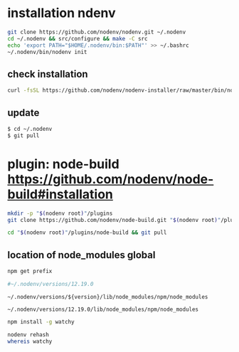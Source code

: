 # installation ndenv


```bash
git clone https://github.com/nodenv/nodenv.git ~/.nodenv
cd ~/.nodenv && src/configure && make -C src
echo 'export PATH="$HOME/.nodenv/bin:$PATH"' >> ~/.bashrc
~/.nodenv/bin/nodenv init
```

## check installation

```bash
curl -fsSL https://github.com/nodenv/nodenv-installer/raw/master/bin/nodenv-doctor | bash
```

## update

```bash
$ cd ~/.nodenv
$ git pull
```

# plugin: node-build https://github.com/nodenv/node-build#installation

```bash
mkdir -p "$(nodenv root)"/plugins
git clone https://github.com/nodenv/node-build.git "$(nodenv root)"/plugins/node-build

cd "$(nodenv root)"/plugins/node-build && git pull
```



## location of node_modules global


```bash
npm get prefix

#~/.nodenv/versions/12.19.0
```


```
~/.nodenv/versions/${version}/lib/node_modules/npm/node_modules

~/.nodenv/versions/12.19.0/lib/node_modules/npm/node_modules
```



```bash
npm install -g watchy

nodenv rehash
whereis watchy
```
